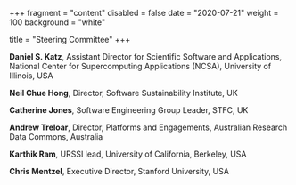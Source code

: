 +++
fragment = "content"
disabled = false
date = "2020-07-21"
weight = 100
background = "white"

title = "Steering Committee"
+++

**Daniel S. Katz**, Assistant Director for Scientific Software and Applications, National Center for Supercomputing Applications (NCSA), University of Illinois, USA

**Neil Chue Hong**, Director, Software Sustainability Institute, UK

**Catherine Jones**, Software Engineering Group Leader, STFC, UK

**Andrew Treloar**, Director,  Platforms and Engagements, Australian Research Data Commons, Australia

**Karthik Ram**, URSSI lead, University of California, Berkeley, USA

**Chris Mentzel**, Executive Director, Stanford University, USA
